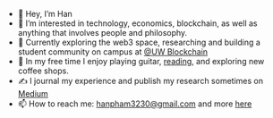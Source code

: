 - 👋 Hey, I’m Han
- 👀 I’m interested in technology, economics, blockchain, as well as anything that involves people and philosophy.
- 🌱 Currently exploring the web3 space, researching and building a student community on campus at [@UW Blockchain](https://linktr.ee/udubblockchain)
- 🌈 In my free time I enjoy playing guitar, [reading](https://www.goodreads.com/user/show/53376037-han-pham), and exploring new coffee shops.
- ✍️ I journal my experience and publish my research sometimes on [Medium](https://medium.com/@hanspham)
- 📫 How to reach me: hanpham3230@gmail.com and more [here](https://dot.cards/han)

<!---
hanpham32/hanpham32 is a ✨ special ✨ repository because its `README.md` (this file) appears on your GitHub profile.
You can click the Preview link to take a look at your changes.
--->
